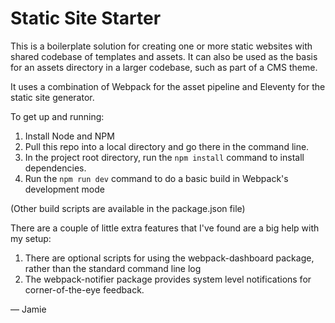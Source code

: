 # Static Site Starter

This is a boilerplate solution for creating one or more static websites with shared codebase of templates and assets. It can also be used as the basis for an assets directory in a larger codebase, such as part of a CMS theme.

It uses a combination of Webpack for the asset pipeline and Eleventy for the static site generator.

To get up and running:

1. Install Node and NPM
2. Pull this repo into a local directory and go there in the command line.
3. In the project root directory, run the `npm install` command to install dependencies.
4. Run the `npm run dev` command to do a basic build in Webpack's development mode

(Other build scripts are available in the package.json file)

There are a couple of little extra features that I've found are a big help with my setup:

1. There are optional scripts for using the webpack-dashboard package, rather than the standard command line log
2. The webpack-notifier package provides system level notifications for corner-of-the-eye feedback.

— Jamie